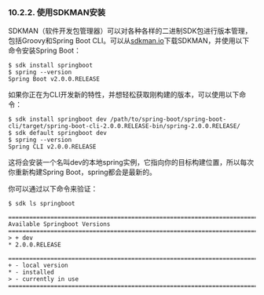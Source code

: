 ### 10.2.2. 使用SDKMAN安装

SDKMAN（软件开发包管理器）可以对各种各样的二进制SDK包进行版本管理，包括Groovy和Spring Boot CLI。可以从[sdkman.io](http://sdkman.io/)下载SDKMAN，并使用以下命令安装Spring Boot：
```shell
$ sdk install springboot
$ spring --version
Spring Boot v2.0.0.RELEASE
```
如果你正在为CLI开发新的特性，并想轻松获取刚构建的版本，可以使用以下命令：
```shell
$ sdk install springboot dev /path/to/spring-boot/spring-boot-cli/target/spring-boot-cli-2.0.0.RELEASE-bin/spring-2.0.0.RELEASE/
$ sdk default springboot dev
$ spring --version
Spring CLI v2.0.0.RELEASE
```
这将会安装一个名叫dev的本地spring实例，它指向你的目标构建位置，所以每次你重新构建Spring Boot，spring都会是最新的。

你可以通过以下命令来验证：
```shell
$ sdk ls springboot

================================================================================
Available Springboot Versions
================================================================================
> + dev
* 2.0.0.RELEASE

================================================================================
+ - local version
* - installed
> - currently in use
================================================================================
```
